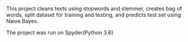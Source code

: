 This project cleans texts using stopwords and stemmer, creates bag of words, split dataset for training and testing, and predicts test set using Naive Bayes.

The project was run on Spyder(Python 3.6)
